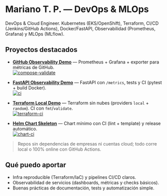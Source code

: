 # Mariano T. P. — DevOps & MLOps

DevOps & Cloud Engineer. Kubernetes (EKS/OpenShift), Terraform, CI/CD (Jenkins/GitHub Actions),
Docker/FastAPI, Observabilidad (Prometheus, Grafana) y MLOps (MLflow).

## Proyectos destacados

- **[GitHub Observability Demo](https://github.com/mariano-tp/github-observability-demo)** — Prometheus + Grafana + exporter para métricas de GitHub.  
  [![compose-validate](https://github.com/mariano-tp/github-observability-demo/actions/workflows/compose-validate.yml/badge.svg?branch=main&style=flat-square)](https://github.com/mariano-tp/github-observability-demo/actions/workflows/compose-validate.yml)

- **[FastAPI Observability Demo](https://github.com/mariano-tp/fastapi-observability-demo)** — FastAPI con `/metrics`, tests y CI (pytest + build Docker).  
  [![ci](https://github.com/mariano-tp/fastapi-observability-demo/actions/workflows/ci.yml/badge.svg?branch=main&style=flat-square)](https://github.com/mariano-tp/fastapi-observability-demo/actions/workflows/ci.yml)

- **[Terraform Local Demo](https://github.com/mariano-tp/terraform-local-demo)** — Terraform sin nubes (providers `local` + `random`). CI con `fmt`/`validate`.  
  [![terraform-ci](https://github.com/mariano-tp/terraform-local-demo/actions/workflows/terraform-ci.yml/badge.svg?branch=main&style=flat-square)](https://github.com/mariano-tp/terraform-local-demo/actions/workflows/terraform-ci.yml)

- **[Helm Chart Skeleton](https://github.com/mariano-tp/helm-chart-skeleton)** — Chart mínimo con CI (lint + template) y release automático.  
  [![chart-ci](https://github.com/mariano-tp/helm-chart-skeleton/actions/workflows/chart-ci.yml/badge.svg?branch=main&style=flat-square)](https://github.com/mariano-tp/helm-chart-skeleton/actions/workflows/chart-ci.yml)

> Repos sin dependencias de empresas ni cuentas cloud; todo corre local o 100% online con GitHub Actions.

## Qué puedo aportar
- Infra reproducible (Terraform/IaC) y pipelines CI/CD claros.
- Observabilidad de servicios (dashboards, métricas y checks básicos).
- Buenas prácticas de documentación, tests y automatización simple.
